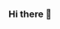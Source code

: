 ### Hi there 👋

<!--
**ilkinler/ilkinler** is a ✨ _special_ ✨ repository because its `README.md` (this file) appears on your GitHub profile.

Here are some ideas to get you started:

- 🔭 I’m currently working on ... Flutter Projects
- 🌱 I’m currently learning ... Flutter custom paint advanced
- 👯 I’m looking to collaborate on ... 
- 🤔 I’m looking for help with ... AI
- 💬 Ask me about ... Flutter
- 📫 How to reach me: ... 
- 😄 Pronouns: ... He
- ⚡ Fun fact: ... Learn period from weekly to daily
-->
